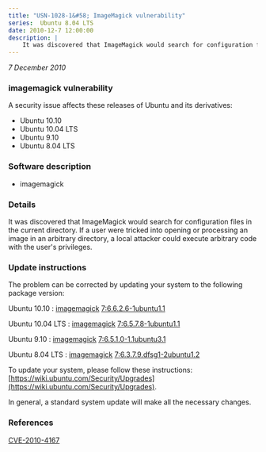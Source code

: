 ```yaml
---
title: "USN-1028-1&#58; ImageMagick vulnerability"
series:  Ubuntu 8.04 LTS
date: 2010-12-7 12:00:00
description: |
    It was discovered that ImageMagick would search for configuration files in the current directory. If a user were tricked into opening or processing an image in an arbitrary directory, a local attacker could execute arbitrary code with the user&#39;s privileges. 
--- 
```

 
 

*7 December 2010*

### imagemagick vulnerability

A security issue affects these releases of Ubuntu and its derivatives:

* Ubuntu 10.10
* Ubuntu 10.04 LTS
* Ubuntu 9.10
* Ubuntu 8.04 LTS

### Software description

* imagemagick 

### Details

It was discovered that ImageMagick would search for configuration files in the current directory. If a user were tricked into opening or processing an image in an arbitrary directory, a local attacker could execute arbitrary code with the user&#39;s privileges. 

### Update instructions

The problem can be corrected by updating your system to the following package version:

Ubuntu 10.10
 : [imagemagick](https://launchpad.net/ubuntu/+source/imagemagick) <span> [7:6.6.2.6-1ubuntu1.1](https://launchpad.net/ubuntu/+source/imagemagick/7:6.6.2.6-1ubuntu1.1) </span> 

Ubuntu 10.04 LTS
 : [imagemagick](https://launchpad.net/ubuntu/+source/imagemagick) <span> [7:6.5.7.8-1ubuntu1.1](https://launchpad.net/ubuntu/+source/imagemagick/7:6.5.7.8-1ubuntu1.1) </span> 

Ubuntu 9.10
 : [imagemagick](https://launchpad.net/ubuntu/+source/imagemagick) <span> [7:6.5.1.0-1.1ubuntu3.1](https://launchpad.net/ubuntu/+source/imagemagick/7:6.5.1.0-1.1ubuntu3.1) </span> 

Ubuntu 8.04 LTS
 : [imagemagick](https://launchpad.net/ubuntu/+source/imagemagick) <span> [7:6.3.7.9.dfsg1-2ubuntu1.2](https://launchpad.net/ubuntu/+source/imagemagick/7:6.3.7.9.dfsg1-2ubuntu1.2) </span> 

To update your system, please follow these instructions: [https://wiki.ubuntu.com/Security/Upgrades](https://wiki.ubuntu.com/Security/Upgrades).

In general, a standard system update will make all the necessary changes. 

### References

 
 [CVE-2010-4167](http://people.ubuntu.com/~ubuntu-security/cve/CVE-2010-4167)
 

